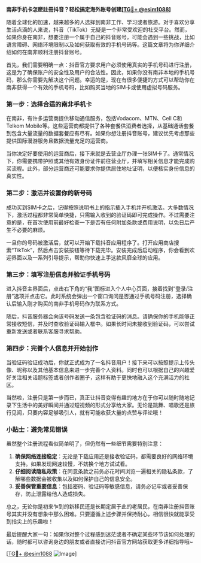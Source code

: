 **南非手机卡怎麽註冊抖音？轻松搞定海外账号创建[[TG💪+ @esim1088](https://t.me/s/esim1088)]**

随着全球化的加速，越来越多的人选择到南非工作、学习或者旅游。对于喜欢分享生活点滴的人来说，抖音（TikTok）无疑是一个非常受欢迎的社交平台。然而，如果你身在南非，想要注册一个属于自己的抖音账号，可能会遇到一些挑战，比如语言障碍、网络环境限制以及如何获取有效的手机号码等。这篇文章将为你详细介绍如何在南非顺利注册抖音账号。

首先，我们需要明确一点：抖音官方要求用户必须使用真实的手机号码进行注册，这是为了确保账户的安全性及用户的合法性。因此，如果你没有南非本地的手机号码，那么你需要先解决这个问题。幸运的是，现在有很多便捷的方式可以帮助你在南非获得一个有效的手机号码，比如购买当地的SIM卡或使用虚拟号码服务。

### 第一步：选择合适的南非手机卡

在南非，有许多运营商提供移动通信服务，包括Vodacom、MTN、Cell C和Telkom Mobile等。这些运营商都提供了各种套餐供消费者选择，从基础通话套餐到包含大量流量的数据套餐应有尽有。如果你想注册抖音账号，建议优先考虑那些提供国际漫游服务且数据流量充足的运营商。

当你决定好要使用的运营商后，接下来就是去营业厅办理一张SIM卡了。通常情况下，你需要携带护照或其他有效身份证件前往营业厅，并填写相关信息才能完成购买流程。此外，部分运营商还可能要求你提供居住地址证明，以便核实身份信息的真实性。

### 第二步：激活并设置你的新号码

成功买到SIM卡之后，记得按照说明书上的指示插入手机并开机激活。大多数情况下，激活过程都非常简单快捷，只需输入收到的验证码即可完成操作。不过需要注意的是，在首次使用前最好检查一下是否有任何附加条款或费用说明，以免日后产生不必要的麻烦。

一旦你的号码被激活后，就可以开始下载抖音应用程序了。打开应用商店搜索“TikTok”，然后点击安装按钮等待下载完毕。安装完成后启动程序，你会看到欢迎界面以及一系列引导提示，帮助你快速上手这款风靡全球的应用。

### 第三步：填写注册信息并验证手机号码

进入抖音主界面后，点击右下角的“我”图标进入个人中心页面，接着找到“登录/注册”选项并点击它。此时系统会弹出一个窗口询问是否通过手机号码注册，选择确认后输入刚才购买的南非手机号码作为联系方式。

随后，抖音服务器会向该号码发送一条包含验证码的消息。请确保你的手机能够正常接收短信，并及时查收验证码输入框中。如果长时间未接收到验证码，可以尝试重新发送或者联系客服寻求帮助。

### 第四步：完善个人信息并开始创作

当验证码验证成功后，你就正式成为了一名抖音用户！接下来可以按照提示上传头像、昵称以及其他基本信息来进一步完善个人资料。同时也可以根据自己的兴趣爱好关注相关话题标签或者创作者圈子，这样有助于更快地融入这个充满活力的社区。

当然啦，注册只是第一步而已，真正让抖音变得有趣的地方在于你可以随时随地记录下生活中的美好瞬间并通过短视频的形式分享给大家。无论是跳舞、唱歌还是旅行见闻，只要内容足够吸引人，就有可能收获大量的点赞与评论哦！

### 小贴士：避免常见错误

虽然整个注册流程看似简单明了，但仍然有一些细节需要特别注意：

1. **确保网络连接稳定**：无论是下载应用还是接收验证码，都需要良好的网络环境支持。如果发现网速较慢，不妨换个地方试试看。
2. **仔细阅读隐私政策**：在同意条款之前务必花时间浏览一遍相关的隐私条款，了解哪些数据会被收集以及如何保护自己的信息安全。
3. **妥善保管重要信息**：包括密码、验证码等敏感信息，请务必记牢或者妥善保存，防止泄露给他人造成损失。

总之，无论你是初来乍到的新移民还是长期定居于此的老居民，在南非注册抖音账号其实并没有想象中那么困难。只要遵循上述步骤并保持耐心，相信很快就能享受到指尖上的乐趣啦！

最后提醒大家一句：如果你对整个过程感到迷茫或者不确定某些环节该如何处理的话，随时都可以咨询身边的朋友或者直接访问抖音官方网站获取更多详细指导哦~

[[TG💪+ @esim1088](https://t.me/s/esim1088) ![Image](https://i.postimg.cc/4NQfJmqS/Snipaste-2025-05-13-00-14-12.png)]